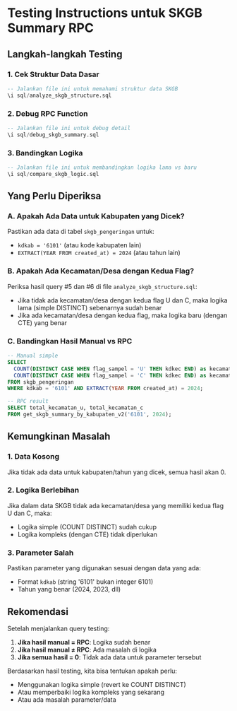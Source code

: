 # Testing Instructions untuk SKGB Summary RPC

## Langkah-langkah Testing

### 1. Cek Struktur Data Dasar
```sql
-- Jalankan file ini untuk memahami struktur data SKGB
\i sql/analyze_skgb_structure.sql
```

### 2. Debug RPC Function  
```sql
-- Jalankan file ini untuk debug detail
\i sql/debug_skgb_summary.sql
```

### 3. Bandingkan Logika
```sql
-- Jalankan file ini untuk membandingkan logika lama vs baru
\i sql/compare_skgb_logic.sql
```

## Yang Perlu Diperiksa

### A. Apakah Ada Data untuk Kabupaten yang Dicek?
Pastikan ada data di tabel `skgb_pengeringan` untuk:
- `kdkab = '6101'` (atau kode kabupaten lain)
- `EXTRACT(YEAR FROM created_at) = 2024` (atau tahun lain)

### B. Apakah Ada Kecamatan/Desa dengan Kedua Flag?
Periksa hasil query #5 dan #6 di file `analyze_skgb_structure.sql`:
- Jika tidak ada kecamatan/desa dengan kedua flag U dan C, maka logika lama (simple DISTINCT) sebenarnya sudah benar
- Jika ada kecamatan/desa dengan kedua flag, maka logika baru (dengan CTE) yang benar

### C. Bandingkan Hasil Manual vs RPC
```sql
-- Manual simple
SELECT 
  COUNT(DISTINCT CASE WHEN flag_sampel = 'U' THEN kdkec END) as kecamatan_u,
  COUNT(DISTINCT CASE WHEN flag_sampel = 'C' THEN kdkec END) as kecamatan_c
FROM skgb_pengeringan 
WHERE kdkab = '6101' AND EXTRACT(YEAR FROM created_at) = 2024;

-- RPC result
SELECT total_kecamatan_u, total_kecamatan_c 
FROM get_skgb_summary_by_kabupaten_v2('6101', 2024);
```

## Kemungkinan Masalah

### 1. Data Kosong
Jika tidak ada data untuk kabupaten/tahun yang dicek, semua hasil akan 0.

### 2. Logika Berlebihan
Jika dalam data SKGB tidak ada kecamatan/desa yang memiliki kedua flag U dan C, maka:
- Logika simple (COUNT DISTINCT) sudah cukup
- Logika kompleks (dengan CTE) tidak diperlukan

### 3. Parameter Salah
Pastikan parameter yang digunakan sesuai dengan data yang ada:
- Format `kdkab` (string '6101' bukan integer 6101)
- Tahun yang benar (2024, 2023, dll)

## Rekomendasi

Setelah menjalankan query testing:

1. **Jika hasil manual = RPC**: Logika sudah benar
2. **Jika hasil manual ≠ RPC**: Ada masalah di logika
3. **Jika semua hasil = 0**: Tidak ada data untuk parameter tersebut

Berdasarkan hasil testing, kita bisa tentukan apakah perlu:
- Menggunakan logika simple (revert ke COUNT DISTINCT)
- Atau memperbaiki logika kompleks yang sekarang
- Atau ada masalah parameter/data
